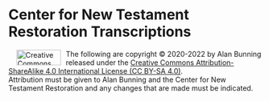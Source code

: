 <h1>Center for New Testament Restoration Transcriptions</h1>
<p><img alt='Creative Commons License' src="https://licensebuttons.net/l/by-sa/3.0/88x31.png" width="88" height="31" style='margin:0 10px 0 12pt; float:left;'/>
The following are copyright © 2020-2022 by Alan Bunning released under the <a rel=license href=http://creativecommons.org/licenses/by-sa/4.0/>Creative Commons Attribution-ShareAlike 4.0 International License (CC BY-SA 4.0)</a>.<br>
Attribution must be given to Alan Bunning and the Center for New Testament Restoration and any changes that are made must be indicated.</p>
